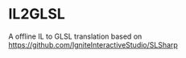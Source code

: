 IL2GLSL
=======

A offline IL to GLSL translation based on https://github.com/IgniteInteractiveStudio/SLSharp
